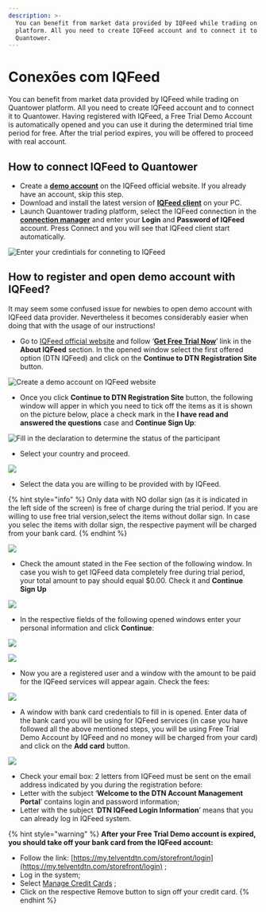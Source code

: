```yaml
---
description: >-
  You can benefit from market data provided by IQFeed while trading on Quantower
  platform. All you need to create IQFeed account and to connect it to
  Quantower.
---
```


# Conexões com IQFeed

You can benefit from market data provided by IQFeed while trading on Quantower platform. All you need to create IQFeed account and to connect it to Quantower. Having registered with IQFeed, a Free Trial Demo Account is automatically opened and you can use it during the determined trial time period for free. After the trial period expires, you will be offered to proceed with real account.

## How to connect IQFeed to Quantower

* Create a [**demo account**](https://www.iqfeed.net/index.cfm?displayaction=start) on the IQFeed official website. If you already have an account, skip this step.
* Download and install the latest version of [**IQFeed client**](http://www.iqfeed.net/index.cfm?displayaction=support&section=download) on your PC.
* Launch Quantower trading platform, select the IQFeed connection in the [**connection manager**](connections-manager.md) and enter your **Login** and **Password of IQFeed** account. Press Connect and you will see that IQFeed client start automatically.

![Enter your credintials for conneting to IQFeed](../.gitbook/assets/iqfeed-connection.png)

## How to register and open demo account with IQFeed?

It may seem some confused issue for newbies to open demo account with IQFeed data provider. Nevertheless it becomes considerably easier when doing that with the usage of our instructions!

* Go to [IQFeed official website](https://www.iqfeed.net) and follow  ‘[**Get Free Trial Now**](https://www.iqfeed.net/index.cfm?displayaction=start)’ link in the **About IQFeed** section. In the opened window select the first offered option \(DTN IQFeed\) and click on the **Continue to DTN Registration Site** button.

![Create a demo account on IQFeed website](../.gitbook/assets/dtn-iqfeed.png)

* Once you click **Continue to DTN Registration Site** button, the following window will apper in which you need to tick off the items as it is shown on the picture below, place a check mark in the **I have read and answered the questions** case and **Continue Sign Up**:

![Fill in the declaration to determine the status of the participant](../.gitbook/assets/fill-the-declaration.png)

* Select your country and proceed.

![](../.gitbook/assets/screenshot_20-1.png)

* Select the data you are willing to be provided with by IQFeed.

{% hint style="info" %}
Only data with NO dollar sign \(as it is indicated in the left side of the screen\) is free of charge during the trial period. If you are willing to use free trial version,select the items without dollar sign. In case you selec the items with dollar sign, the respective payment will be charged from your bank card.
{% endhint %}

![](../.gitbook/assets/select-the-data.png)

* Check the amount stated in the Fee section of the following window. In case you wish to get IQFeed data completely free during trial period, your total amount to pay should equal $0.00. Check it and **Continue Sign Up**

![](../.gitbook/assets/check-your-billing-for-data.png)

* In the respective fields of the following opened windows enter your personal information and click **Continue**:

![](../.gitbook/assets/registration.png)

![](../.gitbook/assets/fill-the-form.png)

* Now you are a registered user and a window with the amount to be paid for the IQFeed services will appear again. Check the fees:

![](../.gitbook/assets/check-the-fees.png)

* A window with bank card credentials to fill in is opened. Enter data of the bank card you will be using for IQFeed services \(in case you have followed all the above mentioned steps, you will be using Free Trial Demo Account by IQFeed and no money will be charged from your card\) and click on the **Add card** button.

![](../.gitbook/assets/dtn.-process-order.png)

* Check your email box: 2 letters from IQFeed must be sent on the email address indicated by you during the registration before:
* Letter with the subject ‘**Welcome to the DTN Account Management Portal**’ contains login and password information;
* Letter with the subject ‘**DTN IQFeed Login Information**’ means that you can already log in IQFeed system.

{% hint style="warning" %}
**After your Free Trial Demo account is expired, you should take off your bank card from the IQFeed account:**

* Follow the link: [https://my.telventdtn.com/storefront/login](https://my.telventdtn.com/storefront/login) ;
* Log in the system;
* Select [Manage Credit Cards](https://my.telventdtn.com/storefront/customer/ManageCreditCards) ;
* Click on the respective Remove button to sign off your credit card.
{% endhint %}

